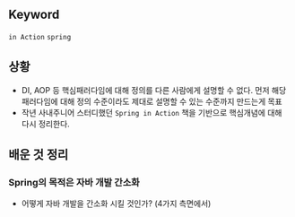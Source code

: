 ## Keyword
`in Action` `spring`

## 상황
- DI, AOP 등 핵심패러다임에 대해 정의를 다른 사람에게 설명할 수 없다. 먼저 해당 패러다임에 대해 정의 수준이라도 제대로 설명할 수 있는 수준까지 만드는게 목표
- 작년 사내주니어 스터디했던 `Spring in Action` 책을 기반으로 핵심개념에 대해 다시 정리한다.

## 배운 것 정리 
### Spring의 목적은 자바 개발 간소화
- 어떻게 자바 개발을 간소화 시킬 것인가? (4가지 측면에서)

### 